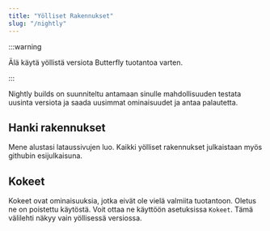 ```yaml
---
title: "Yölliset Rakennukset"
slug: "/nightly"
---
```


:::warning

Älä käytä yöllistä versiota Butterfly tuotantoa varten.

:::

Nightly builds on suunniteltu antamaan sinulle mahdollisuuden testata uusinta versiota ja saada uusimmat ominaisuudet ja antaa palautetta.

## Hanki rakennukset

Mene alustasi lataussivujen luo. Kaikki yölliset rakennukset julkaistaan myös githubin esijulkaisuna.

## Kokeet

Kokeet ovat ominaisuuksia, jotka eivät ole vielä valmiita tuotantoon. Oletus ne on poistettu käytöstä. Voit ottaa ne käyttöön asetuksissa `Kokeet`. Tämä välilehti näkyy vain yöllisessä versiossa.
